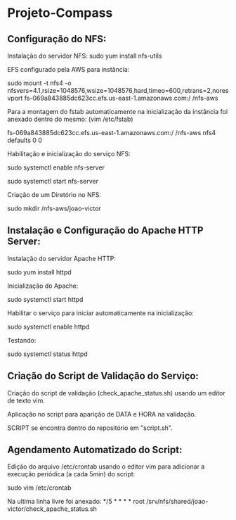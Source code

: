 # Projeto-Compass

## Configuração do NFS:

Instalação do servidor NFS:
sudo yum install nfs-utils

EFS configurado pela AWS para instância:

sudo mount -t nfs4 -o nfsvers=4.1,rsize=1048576,wsize=1048576,hard,timeo=600,retrans=2,noresvport fs-069a843885dc623cc.efs.us-east-1.amazonaws.com:/ /nfs-aws

Para a montagem do fstab automaticamente na inicialização da instância foi anexado dentro do mesmo: (vim /etc/fstab)

fs-069a843885dc623cc.efs.us-east-1.amazonaws.com:/ /nfs-aws nfs4 defaults 0 0

Habilitação e inicialização do serviço NFS:

sudo systemctl enable nfs-server

sudo systemctl start nfs-server

Criação de um Diretório no NFS:

sudo mkdir /nfs-aws/joao-victor


## Instalação e Configuração do Apache HTTP Server:

Instalação do servidor Apache HTTP:

sudo yum install httpd

Inicialização do Apache:

sudo systemctl start httpd

Habilitar o serviço para iniciar automaticamente na inicialização:

sudo systemctl enable httpd

Testando:

sudo systemctl status httpd


## Criação do Script de Validação do Serviço:

Criação do script de validação (check_apache_status.sh) usando um editor de texto vim.

Aplicação no script para aparição de DATA e HORA na validação.

SCRIPT se encontra dentro do repositório em "script.sh".


## Agendamento Automatizado do Script:

Edição do arquivo /etc/crontab usando o editor vim para adicionar a execução periódica (a cada 5min) do script:

sudo vim /etc/crontab

Na ultima linha livre foi anexado: */5 * * * * root /srv/nfs/shared/joao-victor/check_apache_status.sh
